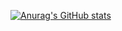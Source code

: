 [![Anurag's GitHub stats](https://github-readme-stats.vercel.app/api?username=Elioking1&theme=cobalt)](https://github.com/anuraghazra/github-readme-stats)
